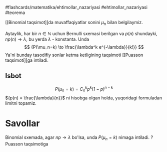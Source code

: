 
#flashcards/matematika/ehtimollar_nazariyasi
#ehtimollar_nazariyasi
#teorema

[[Binomial taqsimot]]da muvaffaqiyatlar sonini ${\mu_n}$ bilan belgilaymiz.

Aytaylik, har bir ${n \in \mathbb{N}}$ uchun Bernulli sxemasi berilgan va ${p(n)}$ shundayki, ${n p(n) \to \lambda}$, bu yerda $\lambda$ - konstanta. Unda 
$$
{P(\mu_n=k) \to \frac{\lambda^k e^{-\lambda}}{k!}}
$$
Ya'ni bunday tasodifiy sonlar ketma ketligining taqsimoti [[Puasson taqsimoti]]ga intiladi.

## Isbot

$$P(\mu_n = k) = C_n^k p^k (1 - p)^{n-k}$$
${p(n) = \frac{\lambda}{n}}$ ni hisobga olgan holda, yuqoridagi formuladan limitni topamiz.

# Savollar

Binomial sxemada, agar $np \to \lambda$ bo'lsa, unda ${P(\mu_n=k)}$ nimaga intiladi.
?
Puasson taqsimotiga
<!--SR:!2024-05-11,7,250-->